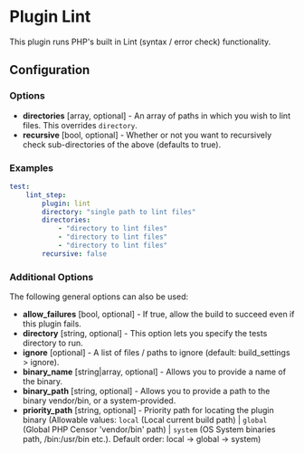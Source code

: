 Plugin Lint
===========

This plugin runs PHP's built in Lint (syntax / error check) functionality.

Configuration
-------------

### Options

* **directories** [array, optional] - An array of paths in which you wish to lint files. This overrides  `directory`.
* **recursive** [bool, optional] - Whether or not you want to recursively check sub-directories of the above (defaults 
to true).

### Examples

```yml
test:
    lint_step:
        plugin: lint
        directory: "single path to lint files"
        directories:
            - "directory to lint files"
            - "directory to lint files"
            - "directory to lint files"
        recursive: false
```

### Additional Options

The following general options can also be used: 

* **allow_failures** [bool, optional] - If true, allow the build to succeed even if this plugin fails.
* **directory** [string, optional] - This option lets you specify the tests directory to run.
* **ignore** [optional] - A list of files / paths to ignore (default: build_settings > ignore).
* **binary_name** [string|array, optional] - Allows you to provide a name of the binary.
* **binary_path** [string, optional] - Allows you to provide a path to the binary vendor/bin, or a system-provided.
* **priority_path** [string, optional] - Priority path for locating the plugin binary (Allowable values: 
  `local` (Local current build path) | 
  `global` (Global PHP Censor 'vendor/bin' path) |
  `system` (OS System binaries path, /bin:/usr/bin etc.). 
  Default order: local -> global -> system)
